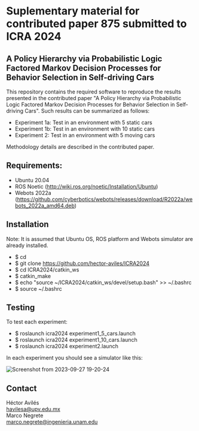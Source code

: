 # Suplementary material for contributed paper 875 submitted to ICRA 2024
## A Policy Hierarchy via Probabilistic Logic Factored Markov Decision Processes for Behavior Selection in Self-driving Cars

This repository contains the required software to reproduce the results presented in the contributed paper "A Policy Hierarchy via Probabilistic Logic Factored Markov Decision Processes for Behavior Selection in Self-driving Cars". Such results can be summarized as follows:

* Experiment 1a: Test in an environment with 5 static cars
* Experiment 1b: Test in an environment with 10 static cars
* Experiment 2: Test in an environment with 5 moving cars

Methodology details are described in the contributed paper. 

## Requirements:

* Ubuntu 20.04
* ROS Noetic (http://wiki.ros.org/noetic/Installation/Ubuntu)
* Webots 2022a (https://github.com/cyberbotics/webots/releases/download/R2022a/webots_2022a_amd64.deb)

## Installation

Note: It is assumed that Ubuntu OS, ROS platform and Webots simulator are already installed. 

* $ cd
* $ git clone https://github.com/hector-aviles/ICRA2024
* $ cd ICRA2024/catkin_ws
* $ catkin_make
* $ echo "source ~/ICRA2024/catkin_ws/devel/setup.bash" >> ~/.bashrc
* $ source ~/.bashrc

## Testing

To test each experiment:

* $ roslaunch icra2024 experiment1_5_cars.launch
* $ roslaunch icra2024 experiment1_10_cars.launch
* $ roslaunch icra2024 experiment2.launch

In each experiment you should see a simulator like this:

![Screenshot from 2023-09-27 19-20-24](https://github.com/hector-aviles/ICRA2024/assets/17507149/bebb5033-5092-4ba6-b66f-644024a79fd2)

## Contact

Héctor Avilés<br>
havilesa@upv.edu.mx <br>
Marco Negrete<br>
marco.negrete@ingenieria.unam.edu

